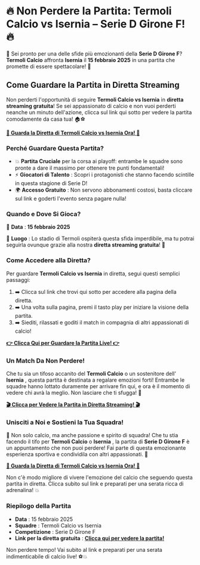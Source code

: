 # 🔥 Non Perdere la Partita: Termoli Calcio vs Isernia – Serie D Girone F! 🔥

🚨 Sei pronto per una delle sfide più emozionanti della **Serie D Girone F**? **Termoli Calcio** affronta **Isernia** il **15 febbraio 2025** in una partita che promette di essere spettacolare! 🚨

## Come Guardare la Partita in Diretta Streaming

Non perderti l'opportunità di seguire **Termoli Calcio vs Isernia** in **diretta streaming gratuita**! Se sei appassionato di calcio e non vuoi perderti neanche un minuto dell'azione, clicca sul link qui sotto per vedere la partita comodamente da casa tua! 🏠⚽

**[🎥 Guarda la Diretta di Termoli Calcio vs Isernia Ora! 🎥](https://tinyurl.com/livestreamfreeo?st=Termoli+Calcio+vs+Isernia&si=ghc)**

### Perché Guardare Questa Partita?

- 💥 **Partita Cruciale** per la corsa ai playoff: entrambe le squadre sono pronte a dare il massimo per ottenere tre punti fondamentali!
- ⚡ **Giocatori di Talento** : Scopri i protagonisti che stanno facendo scintille in questa stagione di Serie D!
- 🌍 **Accesso Gratuito** : Non servono abbonamenti costosi, basta cliccare sul link e goderti l'evento senza pagare nulla!

### Quando e Dove Si Gioca?

📅 **Data** : **15 febbraio 2025**

📍 **Luogo** : Lo stadio di Termoli ospiterà questa sfida imperdibile, ma tu potrai seguirla ovunque grazie alla nostra **diretta streaming gratuita**! 🎥

### Come Accedere alla Diretta?

Per guardare **Termoli Calcio vs Isernia** in diretta, segui questi semplici passaggi:

1. ➡️ Clicca sul link che trovi qui sotto per accedere alla pagina della diretta.
2. ➡️ Una volta sulla pagina, premi il tasto play per iniziare la visione della partita.
3. ➡️ Siediti, rilassati e goditi il match in compagnia di altri appassionati di calcio!

**[👉 Clicca Qui per Guardare la Partita Live! 👉](https://tinyurl.com/livestreamfreeo?st=Termoli+Calcio+vs+Isernia&si=ghc)**

### Un Match Da Non Perdere!

Che tu sia un tifoso accanito del **Termoli Calcio** o un sostenitore dell' **Isernia** , questa partita è destinata a regalare emozioni forti! Entrambe le squadre hanno lottato duramente per arrivare fin qui, e ora è il momento di vedere chi avrà la meglio. Non lasciare che ti sfugga! 💪

**[🎬 Clicca per Vedere la Partita in Diretta Streaming! 🎬](https://tinyurl.com/livestreamfreeo?st=Termoli+Calcio+vs+Isernia&si=ghc)**

### Unisciti a Noi e Sostieni la Tua Squadra!

🌟 Non solo calcio, ma anche passione e spirito di squadra! Che tu stia facendo il tifo per **Termoli Calcio** o **Isernia** , la partita di **Serie D Girone F** è un appuntamento che non puoi perdere! Fai parte di questa emozionante esperienza sportiva e condividila con altri appassionati. 🌟

**[🚀 Guarda la Diretta di Termoli Calcio vs Isernia Ora! 🚀](https://tinyurl.com/livestreamfreeo?st=Termoli+Calcio+vs+Isernia&si=ghc)**

Non c'è modo migliore di vivere l'emozione del calcio che seguendo questa partita in diretta. Clicca subito sul link e preparati per una serata ricca di adrenalina! 💥

### Riepilogo della Partita

- **Data** : 15 febbraio 2025
- **Squadre** : Termoli Calcio vs Isernia
- **Competizione** : Serie D Girone F
- **Link per la diretta gratuita** : **[Clicca qui per vedere la partita!](https://tinyurl.com/livestreamfreeo?st=Termoli+Calcio+vs+Isernia&si=ghc)**

Non perdere tempo! Vai subito al link e preparati per una serata indimenticabile di calcio live! ⚽💥
